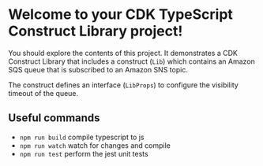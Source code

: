 # Welcome to your CDK TypeScript Construct Library project!

You should explore the contents of this project. It demonstrates a CDK Construct Library that includes a construct (`Lib`)
which contains an Amazon SQS queue that is subscribed to an Amazon SNS topic.

The construct defines an interface (`LibProps`) to configure the visibility timeout of the queue.

## Useful commands

 * `npm run build`   compile typescript to js
 * `npm run watch`   watch for changes and compile
 * `npm run test`    perform the jest unit tests
